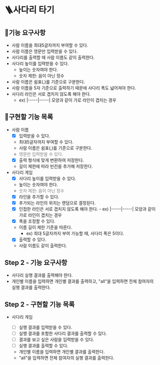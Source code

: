 # 🪜사다리 타기

## 🥭기능 요구사항

- 사람 이름을 최대5글자까지 부여할 수 있다.
- 사람 이름은 영문만 입력받을 수 있다.
- 사다리를 출력할 때 사람 이름도 같이 출력한다.
- 사다리 높이를 입력받을 수 있다.
  - 높이는 숫자여야 한다.
  - 숫자 제한: 음이 아닌 정수
- 사람 이름은 쉼표(,)를 기준으로 구분한다.
- 사람 이름을 5자 기준으로 출력하기 때문에 사다리 폭도 넓어져야 한다.
- 사다리 라인은 서로 겹치지 않도록 해야 한다.
  - ex) |-----|-----| 모양과 같이 가로 라인이 겹치는 경우

## 🦕구현할 기능 목록

- 사람 이름
  - [X]  입력받을 수 있다.
    - 최대5글자까지 부여할 수 있다.
    - 사람 이름은 쉼표(,)를 기준으로 구분한다.
    - <span style="color:grey">영문만 입력받을 수 있다.
  - [X]  출력 형식에 맞게 변환하여 저장한다.
    - 길이 제한에 따라 빈칸을 추가해 저장한다.
- 사다리 게임
  - [X]  사다리 높이를 입력받을 수 있다.
    - 높이는 숫자여야 한다.
    - <span style="color:grey">숫자 제한: 음이 아닌 정수
  - [X]  라인을 추가할 수 있다.
    - [X]  추가되는 라인의 위치는 랜덤으로 결정된다.
    - [X]  인접한 라인은 서로 겹치지 않도록 해야 한다.
      - ex) |-----|-----| 모양과 같이 가로 라인이 겹치는 경우
  - [X]  폭을 조정할 수 있다.
    - 이름 길이 제한 기준을 따른다.
      - ex) 최대 5글자까지 부여 가능할 때, 사다리 폭은 5이다.
  - [X]  출력할 수 있다.
    - 사람 이름도 같이 출력한다.

## Step 2 - 기능 요구사항

- 사다리 실행 결과를 출력해야 한다.
- 개인별 이름을 입력하면 개인별 결과를 출력하고, "all"을 입력하면 전체 참여자의 실행 결과를 출력한다.

## Step 2 - 구현할 기능 목록

- 사다리 게임

  - [ ]  실행 결과를 입력받을 수 있다.
  - [ ]  실행 결과를 포함한 사다리 결과를 출력할 수 있다.
  - [ ]  결과를 보고 싶은 사람을 입력받을 수 있다.
  - [ ]  실행 결과를 출력할 수 있다.
    - 개인별 이름을 입력하면 개인별 결과를 출력한다.
    - "all"을 입력하면 전체 참여자의 실행 결과를 출력한다.
